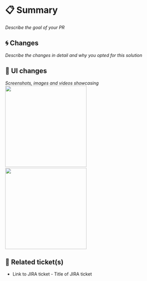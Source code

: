 # :clipboard: Summary
_Describe the goal of your PR_

## :cyclone: Changes
_Describe the changes in detail and why you opted for this solution_

## :art: UI changes
_Screenshots, images and videos showcasing_
<img src="https://your_image_url" width="260">&emsp;<img src="https://your_image_url" width="260">

## :pushpin: Related ticket(s)
* Link to JIRA ticket - Title of JIRA ticket